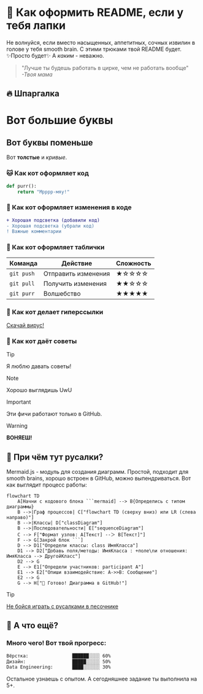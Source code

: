# 🐾 Как оформить README, если у тебя лапки
 
Не волнуйся, если вместо насыщенных, аппетитных, сочных извилин в голове у тебя smooth brain. С этими трюками твой README будет. ✨Просто будет✨ А *каким* - неважно.

> "Лучше ты будешь работать в цирке, чем не работать вообще"    
> *-Твоя мама*

## 🔥 Шпаргалка



# Вот большие буквы
## Вот буквы поменьше 
Вот **толстые** и *кривые*.

### 🐱 Как кот оформляет код
```python
def purr():
    return "Мрррр-мяу!"
```

### 🎨 Как кот оформляет изменения в коде
```diff
+ Хорошая подсветка (добавили код)
- Хорошая подсветка (убрали код)
! Важные комментарии
```


### 🎨 Как кот оформляет таблички
| Команда        | Действие               | Сложность |
|----------------|------------------------|-----------|
| `git push`     | Отправить изменения    | ★☆☆☆☆     |
| `git pull`     | Получить изменения     | ★★☆☆☆     |
| `git purr`     | Волшебство             | ★★★★★     |

### 🧶 Как кот делает гиперссылки
[Скачай вирус!](https://static.wikia.nocookie.net/0e0058fb-654e-403f-8d3b-0b0ea3cbb67e)


### 🌈 Как кот даёт советы 
> [!TIP]  
> Я люблю давать советы!

> [!NOTE]  
> Хорошо выглядишь UwU
  
> [!IMPORTANT]  
> Эти фичи работают только в GitHub.

> [!WARNING]  
> **ВОНЯЕШ!**


## 🐠 При чём тут русалки?
Mermaid.js - модуль для создания диаграмм. Простой, подходит для smooth brains, хорошо встроен в GitHub, можно выпендриваться. Вот как выглядит процесс работы:

```mermaid
flowchart TD
    A[Начни с кодового блока ```mermaid] --> B{Определись с типом диаграммы}
    B -->|Граф процессов| C["flowchart TD (сверху вниз) или LR (слева направо)"]
    B -->|Классы| D["classDiagram"]
    B -->|Последовательности| E["sequenceDiagram"]
    C --> F["Формат узлов: A[Текст] --＞ B[Текст]"]
    F --> G[Закрой блок ```]
    D --> D1["Определи классы: class ИмяКласса"]
    D1 --> D2["Добавь поля/методы: ИмяКласса : +поле\nи отношения: ИмяКласса --> ДругойКласс"]
    D2 --> G
    E --> E1["Определи участников: participant A"]
    E1 --> E2["Опиши взаимодействие: A->>B: Сообщение"]
    E2 --> G
    G --> H["🎉 Готово! Диаграмма в GitHub!"]
```
> [!TIP]  
> [Не бойся играть с русалками в песочнике](https://mermaid.live/)


## 💖 А что ещё?

### Много чего! Вот твой прогресс:
```markdown
Вёрстка:                ██████░░░░ 60%  
Дизайн:                 █████░░░░░ 50%  
Data Engineering:       ████░░░░░░ 30%  
```

Остальное узнаешь с опытом. А сегодняшнее задание ты выполнила на 5+.
